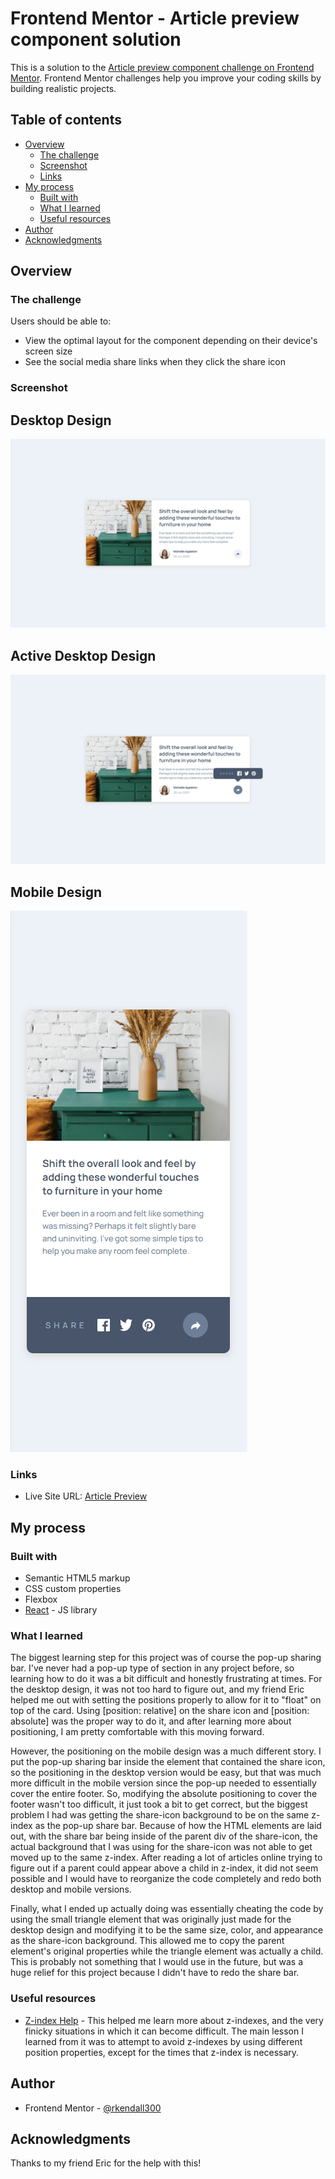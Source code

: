 # Frontend Mentor - Article preview component solution

This is a solution to the [Article preview component challenge on Frontend Mentor](https://www.frontendmentor.io/challenges/article-preview-component-dYBN_pYFT). Frontend Mentor challenges help you improve your coding skills by building realistic projects. 

## Table of contents

- [Overview](#overview)
  - [The challenge](#the-challenge)
  - [Screenshot](#screenshot)
  - [Links](#links)
- [My process](#my-process)
  - [Built with](#built-with)
  - [What I learned](#what-i-learned)
  - [Useful resources](#useful-resources)
- [Author](#author)
- [Acknowledgments](#acknowledgments)

## Overview

### The challenge

Users should be able to:

- View the optimal layout for the component depending on their device's screen size
- See the social media share links when they click the share icon

### Screenshot

## Desktop Design
![](./desktop-design.PNG)

## Active Desktop Design
![](./desktop-design-active.PNG)

## Mobile Design
![](./mobile-design-active.PNG)

### Links

- Live Site URL: [Article Preview](https://rkendall300.github.io/article-preview)

## My process

### Built with

- Semantic HTML5 markup
- CSS custom properties
- Flexbox
- [React](https://reactjs.org/) - JS library

### What I learned

The biggest learning step for this project was of course the pop-up sharing bar. I've never had a pop-up type of section in any project before, so learning how to do it was a bit difficult and honestly frustrating at times. For the desktop design, it was not too hard to figure out, and my friend Eric helped me out with setting the positions properly to allow for it to "float" on top of the card. Using [position: relative] on the share icon and [position: absolute] was the proper way to do it, and after learning more about positioning, I am pretty comfortable with this moving forward.

However, the positioning on the mobile design was a much different story. I put the pop-up sharing bar inside the element that contained the share icon, so the positioning in the desktop version would be easy, but that was much more difficult in the mobile version since the pop-up needed to essentially cover the entire footer. So, modifying the absolute positioning to cover the footer wasn't too difficult, it just took a bit to get correct, but the biggest problem I had was getting the share-icon background to be on the same z-index as the pop-up share bar. Because of how the HTML elements are laid out, with the share bar being inside of the parent div of the share-icon, the actual background that I was using for the share-icon was not able to get moved up to the same z-index. After reading a lot of articles online trying to figure out if a parent could appear above a child in z-index, it did not seem possible and I would have to reorganize the code completely and redo both desktop and mobile versions.

Finally, what I ended up actually doing was essentially cheating the code by using the small triangle element that was originally just made for the desktop design and modifying it to be the same size, color, and appearance as the share-icon background. This allowed me to copy the parent element's original properties while the triangle element was actually a child. This is probably not something that I would use in the future, but was a huge relief for this project because I didn't have to redo the share bar.

### Useful resources

- [Z-index Help](https://www.freecodecamp.org/news/4-reasons-your-z-index-isnt-working-and-how-to-fix-it-coder-coder-6bc05f103e6c/) - This helped me learn more about z-indexes, and the very finicky situations in which it can become difficult. The main lesson I learned from it was to attempt to avoid z-indexes by using different position properties, except for the times that z-index is necessary.

## Author

- Frontend Mentor - [@rkendall300](https://www.frontendmentor.io/profile/rkendall300)

## Acknowledgments

Thanks to my friend Eric for the help with this!

